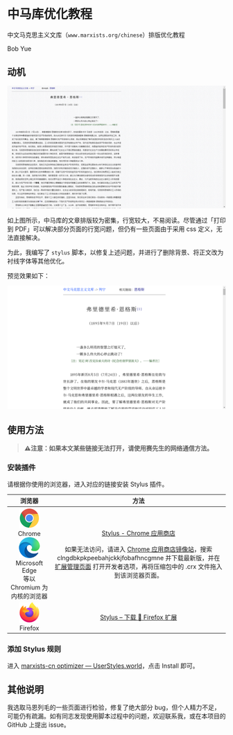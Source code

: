 # 中马库优化教程

中文马克思主义文库（`www.marxists.org/chinese`）排版优化教程

Bob Yue

## 动机

![原始效果](./img/original.png)

如上图所示，中马库的文章排版较为密集，行宽较大，不易阅读。尽管通过「打印到 PDF」可以解决部分页面的行宽问题，但仍有一些页面由于采用 css 定义，无法直接解决。

为此，我编写了 `stylus` 脚本，以修复上述问题，并进行了删除背景、将正文改为衬线字体等其他优化。

预览效果如下：

![优化效果](./img/optimized.png)

## 使用方法

> **⚠️注意：如果本文某些链接无法打开，请使用赛先生的网络通信方法。**

### 安装插件

请根据你使用的浏览器，进入对应的链接安装 Stylus 插件。

|浏览器|方法|
|:----:|:--:|
|<img src="./img/chrome_logo.svg" width="48pt"/><br>Chrome<br><img src="./img/ms_edge_logo.svg" width="48pt"/><br>Microsoft Edge<br>等以 Chromium 为内核的浏览器|[Stylus - Chrome 应用商店](https://chrome.google.com/webstore/detail/stylus/clngdbkpkpeebahjckkjfobafhncgmne?hl=zh-CN)<br><br>如果无法访问，请进入 [Chrome 应用商店镜像站](https://crxdl.com/)，搜索 clngdbkpkpeebahjckkjfobafhncgmne 并下载最新版，并在 [扩展管理页面](chrome://extensions/) 打开开发者选项，再将压缩包中的 .crx 文件拖入到该浏览器页面。|
|<img src="./img/firefox_logo.svg" width="48pt"/><br>Firefox|[Stylus – 下载 🦊 Firefox 扩展](https://addons.mozilla.org/zh-CN/firefox/addon/styl-us/)|

### 添加 Stylus 规则

进入 [marxists-cn optimizer — UserStyles.world](https://userstyles.world/style/6779/marxists-cn-optimizer)，点击 Install 即可。

## 其他说明

我选取马恩列毛的一些页面进行检验，修复了绝大部分 bug，但个人精力不足，可能仍有疏漏。如有同志发现使用脚本过程中的问题，欢迎联系我，或在本项目的 GitHub 上提出 issue。